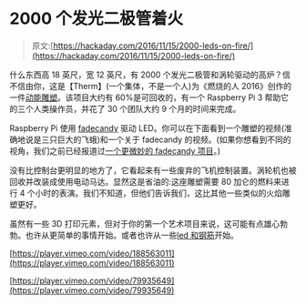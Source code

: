 # 2000 个发光二极管着火

> 原文:[https://hackaday.com/2016/11/15/2000-leds-on-fire/](https://hackaday.com/2016/11/15/2000-leds-on-fire/)

什么东西高 18 英尺，宽 12 英尺，有 2000 个发光二极管和涡轮驱动的高炉？信不信由你，这是【Therm】(一个集体，不是一个人)为《燃烧的人 2016》创作的一件[动能雕塑](https://thecreatorsproject.vice.com/blog/flaming-sculpture-festival-marvel-engineering)。该项目大约有 60%是可回收的，有一个 Raspberry Pi 3 帮助它的三个人类操作员，并花了 30 个团队大约 9 个月的时间来完成。

Raspberry Pi 使用 [fadecandy](https://github.com/scanlime/fadecandy/blob/master/README.md) 驱动 LED。你可以在下面看到一个雕塑的视频(准确地说是三只巨大的飞蛾)和一个关于 fadecandy 的视频。(如果你想看到不同的视角，我们之前已经报道过[一个更微妙的 fadecandy 项目](https://hackaday.com/2016/03/01/building-an-interactive-led-lamp-to-annoy-yourself/)。)

没有比控制台更明显的地方了，它看起来有一些废弃的飞机控制装置。涡轮机也被回收并改装成使用电动马达。显然这是省油的:这座雕塑需要 80 加仑的燃料来进行 4 个小时的表演。我们不知道，但他们告诉我们，这比其他一些类似的火焰雕塑更好。

虽然有一些 3D 打印元素，但对于你的第一个艺术项目来说，这可能有点雄心勃勃。也许从更简单的事情开始。或者也许从一些[led 和钢筋](https://hackaday.com/2012/03/07/adding-a-lot-of-twinkle-to-this-rebar-sculpture/)开始。

[https://player.vimeo.com/video/188563011](https://player.vimeo.com/video/188563011)

[https://player.vimeo.com/video/79935649](https://player.vimeo.com/video/79935649)